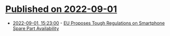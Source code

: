 # [Published on 2022-09-01](index.md)

* [2022-09-01, 15:23:00](https://slashdot.org/story/22/09/01/1447245/eu-proposes-tough-regulations-on-smartphone-spare-part-availability?utm_source=rss1.0mainlinkanon&utm_medium=feed) - [EU Proposes Tough Regulations on Smartphone Spare Part Availability](https://slashdot.org/story/22/09/01/1447245/eu-proposes-tough-regulations-on-smartphone-spare-part-availability?utm_source=rss1.0mainlinkanon&utm_medium=feed)

